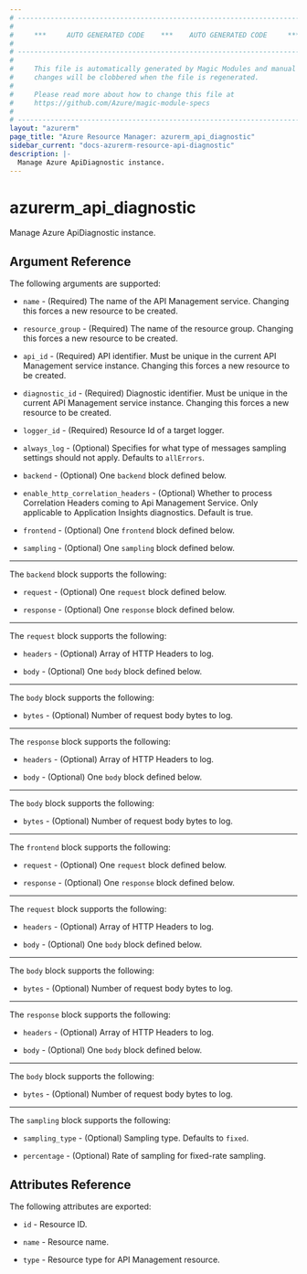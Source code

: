 ```yaml
---
# ----------------------------------------------------------------------------
#
#     ***     AUTO GENERATED CODE    ***    AUTO GENERATED CODE     ***
#
# ----------------------------------------------------------------------------
#
#     This file is automatically generated by Magic Modules and manual
#     changes will be clobbered when the file is regenerated.
#
#     Please read more about how to change this file at
#     https://github.com/Azure/magic-module-specs
#
# ----------------------------------------------------------------------------
layout: "azurerm"
page_title: "Azure Resource Manager: azurerm_api_diagnostic"
sidebar_current: "docs-azurerm-resource-api-diagnostic"
description: |-
  Manage Azure ApiDiagnostic instance.
---
```


# azurerm_api_diagnostic

Manage Azure ApiDiagnostic instance.


## Argument Reference

The following arguments are supported:

* `name` - (Required) The name of the API Management service. Changing this forces a new resource to be created.

* `resource_group` - (Required) The name of the resource group. Changing this forces a new resource to be created.

* `api_id` - (Required) API identifier. Must be unique in the current API Management service instance. Changing this forces a new resource to be created.

* `diagnostic_id` - (Required) Diagnostic identifier. Must be unique in the current API Management service instance. Changing this forces a new resource to be created.

* `logger_id` - (Required) Resource Id of a target logger.

* `always_log` - (Optional) Specifies for what type of messages sampling settings should not apply. Defaults to `allErrors`.

* `backend` - (Optional) One `backend` block defined below.

* `enable_http_correlation_headers` - (Optional) Whether to process Correlation Headers coming to Api Management Service. Only applicable to Application Insights diagnostics. Default is true.

* `frontend` - (Optional) One `frontend` block defined below.

* `sampling` - (Optional) One `sampling` block defined below.

---

The `backend` block supports the following:

* `request` - (Optional) One `request` block defined below.

* `response` - (Optional) One `response` block defined below.


---

The `request` block supports the following:

* `headers` - (Optional) Array of HTTP Headers to log.

* `body` - (Optional) One `body` block defined below.


---

The `body` block supports the following:

* `bytes` - (Optional) Number of request body bytes to log.

---

The `response` block supports the following:

* `headers` - (Optional) Array of HTTP Headers to log.

* `body` - (Optional) One `body` block defined below.


---

The `body` block supports the following:

* `bytes` - (Optional) Number of request body bytes to log.

---

The `frontend` block supports the following:

* `request` - (Optional) One `request` block defined below.

* `response` - (Optional) One `response` block defined below.


---

The `request` block supports the following:

* `headers` - (Optional) Array of HTTP Headers to log.

* `body` - (Optional) One `body` block defined below.


---

The `body` block supports the following:

* `bytes` - (Optional) Number of request body bytes to log.

---

The `response` block supports the following:

* `headers` - (Optional) Array of HTTP Headers to log.

* `body` - (Optional) One `body` block defined below.


---

The `body` block supports the following:

* `bytes` - (Optional) Number of request body bytes to log.

---

The `sampling` block supports the following:

* `sampling_type` - (Optional) Sampling type. Defaults to `fixed`.

* `percentage` - (Optional) Rate of sampling for fixed-rate sampling.

## Attributes Reference

The following attributes are exported:

* `id` - Resource ID.

* `name` - Resource name.

* `type` - Resource type for API Management resource.
